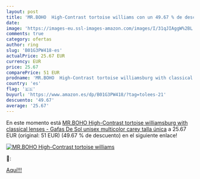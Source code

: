 ```yaml
---
layout: post
title: 'MR.BOHO  High-Contrast tortoise williams con un 49.67 % de descuento'
date: 
image: 'https://images-eu.ssl-images-amazon.com/images/I/31qJIAggW%2BL._SL200_.jpg'
comments: true
category: ofertas
author: ring
slug: 'B01G3PW418-es'
actualPrice: 25.67 EUR
currency: EUR
price: 25.67
comparePrice: 51 EUR
prodname: 'MR.BOHO  High-Contrast tortoise williamsburg with classical lenses - Gafas De Sol unisex multicolor  carey   talla única'
country: 'es'
flag: '🇪🇸'
buyurl: 'https://www.amazon.es/dp/B01G3PW418/?tag=tolees-21'
descuento: '49.67'
average: '25.67'
---
```


En este momento está [MR.BOHO  High-Contrast tortoise williamsburg with classical lenses - Gafas De Sol unisex multicolor  carey   talla única](https://www.amazon.es/dp/B01G3PW418/?tag=tolees-21) a 25.67 EUR (original: 51 EUR) (49.67 %  de descuento) en el siguiente enlace!

[![MR.BOHO  High-Contrast tortoise williams](https://images-eu.ssl-images-amazon.com/images/I/31qJIAggW%2BL._SL200_.jpg)](https://www.amazon.es/dp/B01G3PW418/?tag=tolees-21)

🔎:


[Aquí!!!](https://www.amazon.es/dp/B01G3PW418/?tag=tolees-21)
